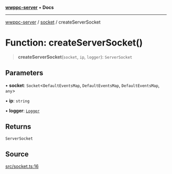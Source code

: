 [**wwppc-server**](../../README.md) • **Docs**

***

[wwppc-server](../../modules.md) / [socket](../README.md) / createServerSocket

# Function: createServerSocket()

> **createServerSocket**(`socket`, `ip`, `logger`): `ServerSocket`

## Parameters

• **socket**: `Socket`\<`DefaultEventsMap`, `DefaultEventsMap`, `DefaultEventsMap`, `any`\>

• **ip**: `string`

• **logger**: [`Logger`](../../log/interfaces/Logger.md)

## Returns

`ServerSocket`

## Source

[src/socket.ts:16](https://github.com/WWPPC/WWPPC-server/blob/ad5cd9fce3d5cf381927c08c4923fceefb2a5362/src/socket.ts#L16)
